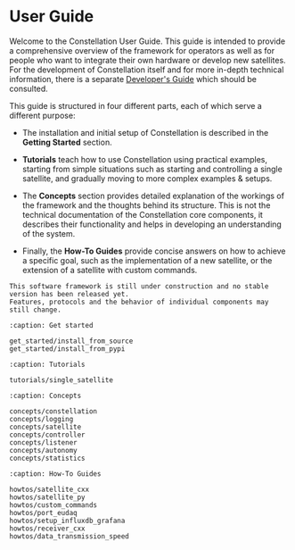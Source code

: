 # User Guide

Welcome to the Constellation User Guide. This guide is intended to provide a comprehensive overview of the framework for
operators as well as for people who want to integrate their own hardware or develop new satellites. For the development of
Constellation itself and for more in-depth technical information, there is a separate [Developer's Guide](../reference/index.md)
which should be consulted.

This guide is structured in four different parts, each of which serve a different purpose:

* The installation and initial setup of Constellation is described in the **Getting Started** section.

* **Tutorials** teach how to use Constellation using practical examples, starting from simple situations such as starting and
  controlling a single satellite, and gradually moving to more complex examples & setups.

* The **Concepts** section provides detailed explanation of the workings of the framework and the thoughts behind its structure.
  This is not the technical documentation of the Constellation core components, it describes their functionality and helps
  in developing an understanding of the system.

* Finally, the **How-To Guides** provide concise answers on how to achieve a specific goal, such as the implementation of a
  new satellite, or the extension of a satellite with custom commands.


```{warning}
This software framework is still under construction and no stable version has been released yet.
Features, protocols and the behavior of individual components may still change.
```

```{toctree}
:caption: Get started

get_started/install_from_source
get_started/install_from_pypi
```

```{toctree}
:caption: Tutorials

tutorials/single_satellite
```

```{toctree}
:caption: Concepts

concepts/constellation
concepts/logging
concepts/satellite
concepts/controller
concepts/listener
concepts/autonomy
concepts/statistics
```

```{toctree}
:caption: How-To Guides

howtos/satellite_cxx
howtos/satellite_py
howtos/custom_commands
howtos/port_eudaq
howtos/setup_influxdb_grafana
howtos/receiver_cxx
howtos/data_transmission_speed
```
